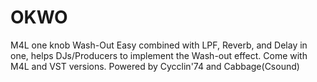 # OKWO
M4L one knob Wash-Out
Easy combined with LPF, Reverb, and Delay in one, helps DJs/Producers to implement the Wash-out effect.
Come with M4L and VST versions.
Powered by Cycclin'74 and Cabbage(Csound)
